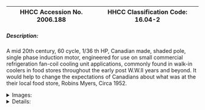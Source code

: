 | **HHCC Accession No. 2006.188** |**HHCC Classification Code:  16.04-2**|
| ----------- | ----------- |
##### Description:
A mid 20th century, 60 cycle, 1/36 th HP, Canadian made, shaded pole, single phase induction motor, engineered for use on small commercial refrigeration fan-coil cooling unit applications, commonly found in walk-in coolers in food stores throughout the early post W.W.II years and beyond. It would help to change the expectations of Canadians about what was at the their local food store, Robins Myers, Circa 1952.


<details>
	<summary>Images:</summary>
<div class="gallery gallery-wrapper--full" contenteditable="false" data-is-empty="false" data-translation="Add images" data-columns="6">
<figure class="gallery__item"><a href="#DOMAIN_NAME#gallery/16.04-2.jpg" data-size="2042x932"><img src="#DOMAIN_NAME#gallery/16.04-2-thumbnail.jpg" alt=""></a></figure>
<figure class="gallery__item"><a href="#DOMAIN_NAME#gallery/16.04-2a.jpg" data-size="1697x1263"><img src="#DOMAIN_NAME#gallery/16.04-2a-thumbnail.jpg" alt=""></a></figure>
<figure class="gallery__item"><a href="#DOMAIN_NAME#gallery/16.04-2b.jpg" data-size="1971x1445"><img src="#DOMAIN_NAME#gallery/16.04-2b-thumbnail.jpg" alt=""></a></figure>
</div>
</details>


<details>
	<summary>Details:</summary>

##### Group:
16.04 Electric Motors - Single Phase, Shaded Pole and Universal

##### Make:
Robins Myers

##### Manufacturer:
Robins Myers of Canada Limited, Brantford

##### Model:
Type T1-AEZ1, Frame C32

##### Serial No.:
AH7931

##### Size:
9 x 4 ' round

##### Weight:
5 lbs.

##### Circa:
1952

##### Rating:
Exhibit, education, and research quality, illustrating the engineering and construction of an early mid century shaded pole, 60 cycle, induction motor specifically designed for small refrigeration, fan-coil cooling unit applications in the period.

##### Patent Date/Number:


##### Provenance:
From York County (York Region) Ontario, once a rich agricultural hinterlands, attracting early settlement in the last years of the 18th century. Located on the north slopes of the Oak Ridges Moraine, within 20 miles of Toronto, the County would also attract early ex-urban development, to be come a wealthy market place for the emerging household and consumer technologies of the early and mid 20th century. 

This artifact was discovered in the 1950's in the used stock of T. H. Oliver, Refrigeration and Electric Sales and Service, Aurora, Ontario, an early worker in the field of agricultural, industrial and consumer technology.

##### Type and Design:
Early mid 20th century, classic, shaded pole induction motor, engineered for fan duty on small refrigeration fan-coil evaporator applications 
1/36 HP
110 volts, 60 cycle
electrical junction box accommodating metallic flexible cable [cover not included] 
Sleeve bearings, oilers with rubber caps 
Ferro-magnetic body with light weight die cast end bells
No base plate, designed for body strap mounting

##### Construction:


##### Material:


##### Special Features:


##### Accessories:


##### Capacities:


##### Performance Characteristics:


##### Operation:


##### Control and Regulation:


##### Targeted Market Segment:


##### Consumer Acceptance:


##### Merchandising:


##### Market Price:


##### Technological Significance:
Small, light weight and efficient, it is an example of the elegant and sophisticated, shaded pole motor technology that quickly emerged in Canada in the post W.W.II years, as a response to the market opportunities following frequency standardization and the rapid growth of the commercial refrigeration industry. 
The single phase alternating current induction motor has a public face of great simplicity - no commutator, brushes, governor nor switching mechanism to get it started, simply a field winding and solid state [squirrel cage] rotor mounted between two bearings. Its 'shading pole(s)' consisting of single turn of wire strategically placed around its pole face(s), is all that is required to start rotation. Yet the shaded pole induction motor is a marvel of early 20th century electrical design engineering. [See Reference No. Chapter XIII, P. 297]

##### Industrial Significance:
A marker of the 'golden', post W.W.II years  of refrigeration manufacturing in Canada, which encouraged US electric motor manufactures, like Robins Myers, to establish facilities in Canada, as well as Canadian manufactures to enter the field ' see ID#313.
Its low cost and unique speed-torque characteristics make the shaded pole induction motor ideal for small fan applications of 1/20th HP or less. A one-of-a-kind, just-in-time technology, it quickly found a special place in 20th century appliances and electrical equipment, where air circulation and ventilation where imperatives.

##### Socio-economic Significance:


##### Socio-cultural Significance:
The shaded pole induction motor quickly became an integral, often unobtrusive, component part of the appliances and equipment that increasingly invaded the Canadian home and place of business starting in the early 20th century. Typically custom engineered as component part of a larger piece equipment to ensure air circulation and ventilation, the shaded pole induction motor has enabled much and in so doing has change much of life for Canadians, as an essential part of our 20th and 21st century technological experience.
Of equal significance is the 'shaded pole synchronous motor', which made possible the electric clock and a multitude of automatic time controlled devices throughout the 20th century [see for example Group 12.08 and 12.10 control devices]

##### Donor:
G. Leslie Oliver, The T. H. Oliver HVACR Collection

##### HHCC Storage Location:


##### Tracking:


##### Bibliographic References:
'Fractional Horsepower Electric Motors', Cyril Veinott, McGraw Hill New York, 1948, Chapter XIII, P.297
'Rewinding Small Motors', Daniel Braymer and C.C. Roe, McGraw Hill, 1932
 'A course in Electrical Engineering, Volume II, Alternating Current', Chester Dawes, McGraw Hill, 1934, Starting single Phase Induction Motors, P. 362.
'The Fractional Horsepower Motor and its Impact on Canadian Society and Culture', G. Leslie Oliver, Material History Review, Vol. 43, Journal National Museum of Science and Technology, 1996.

##### Notes:


##### Related Reports:

</details>
